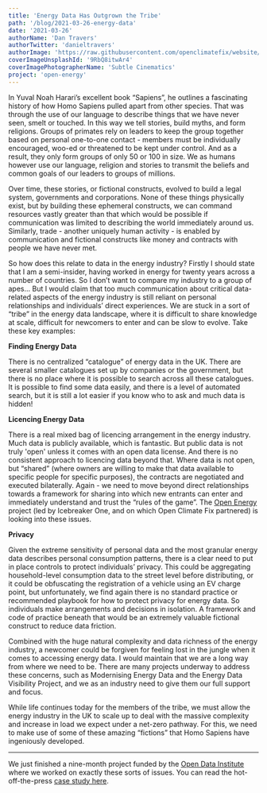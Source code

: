 ```yaml
---
title: 'Energy Data Has Outgrown the Tribe'
path: '/blog/2021-03-26-energy-data'
date: '2021-03-26'
authorName: 'Dan Travers'
authorTwitter: 'danieltravers'
authorImage: 'https://raw.githubusercontent.com/openclimatefix/website/master/src/images/people/dan.jpg'
coverImageUnsplashId: '9RbQ8itwAr4'
coverImagePhotographerName: 'Subtle Cinematics'
project: 'open-energy'
---
```


In Yuval Noah Harari’s excellent book “Sapiens”, he outlines a fascinating history of how Homo Sapiens pulled apart from other species. That was through the use of our language to describe things that we have never seen, smelt or touched. In this way we tell stories, build myths, and form religions. Groups of primates rely on leaders to keep the group together based on personal one-to-one contact - members must be individually encouraged, woo-ed or threatened to be kept under control. And as a result, they only form groups of only 50 or 100 in size. We as humans however use our language, religion and stories to transmit the beliefs and common goals of our leaders to groups of millions. 

Over time, these stories, or fictional constructs, evolved to build a legal system, governments and corporations. None of these things physically exist, but by building these ephemeral constructs, we can command resources vastly greater than that which would be possible if communication was limited to describing the world immediately around us. Similarly, trade - another uniquely human activity - is enabled by communication and fictional constructs like money and contracts with people we have never met.

So how does this relate to data in the energy industry? Firstly I should state that I am a semi-insider, having worked in energy for twenty years across a number of countries. So I don’t want to compare my industry to a group of apes... But I would claim that too much communication about critical data-related aspects of the energy industry is still reliant on personal relationships and individuals’ direct experiences. We are stuck in a sort of “tribe” in the energy data landscape, where it is difficult to share knowledge at scale, difficult for newcomers to enter and can be slow to evolve. Take these key examples:

**Finding Energy Data**

There is no centralized “catalogue” of energy data in the UK. There are several smaller catalogues set up by companies or the government, but there is no place where it is possible to search across all these catalogues. It is possible to find some data easily, and there is a level of automated search, but it is still a lot easier if you know who to ask and much data is hidden!

**Licencing Energy Data**

There is a real mixed bag of licencing arrangement in the energy industry. Much data is publicly available, which is fantastic. But public data is not truly 'open' unless it comes with an open data license. And there is no consistent approach to licencing data beyond that. Where data is not open, but “shared” (where owners are willing to make that data available to specific people for specific purposes), the contracts are negotiated and executed bilaterally. Again - we need to move beyond direct relationships towards a framework for sharing into which new entrants can enter and immediately understand and trust the “rules of the game”.  The [Open Energy](https://icebreakerone.org/energy/) project (led by Icebreaker One, and on which Open Climate Fix partnered) is looking into these issues.

**Privacy**

Given the extreme sensitivity of personal data and the most granular energy data describes personal consumption patterns, there is a clear need to put in place controls to protect individuals’ privacy. This could be aggregating household-level consumption data to the street level before distributing, or it could be obfuscating the registration of a vehicle using an EV charge point, but unfortunately, we find again there is no standard practice or recommended playbook for how to protect privacy for energy data. So individuals make arrangements and decisions in isolation. A framework and code of practice beneath that would be an extremely valuable fictional construct to reduce data friction.

Combined with the huge natural complexity and data richness of the energy industry, a newcomer could be forgiven for feeling lost in the jungle when it comes to accessing energy data. I would maintain that we are a long way from where we need to be. There are many projects underway to address these concerns, such as Modernising Energy Data and the Energy Data Visibility Project, and we as an industry need to give them our full support and focus. 

While life continues today for the members of the tribe, we must allow the energy industry in the UK to scale up to deal with the massive complexity and increase in load we expect under a net-zero pathway. For this, we need to make use of some of these amazing “fictions” that Homo Sapiens have ingeniously developed.

---

We just finished a nine-month project funded by the [Open Data Institute](https://theodi.org/) where we worked on exactly these sorts of issues. You can read the hot-off-the-press [case study here](https://theodi.org/article/open-climate-fix-making-the-electricity-grid-more-efficient-through-open-data/).
